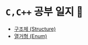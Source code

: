 # `C,C++` 공부 일지 📑

 + <a href="https://github.com/DevJaepaL/TIL/tree/main/C/%EA%B5%AC%EC%A1%B0%EC%B2%B4%20(Structure)">구조체 (Structure)</a>
 + <a href="">열거형 (Enum)</a>
